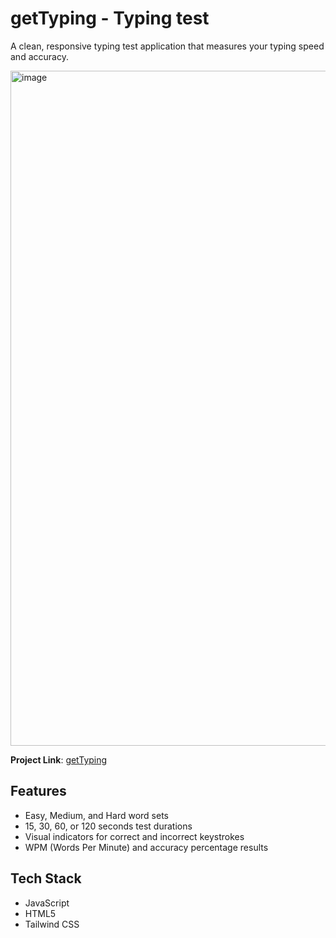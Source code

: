 # getTyping - Typing test

A clean, responsive typing test application that measures your typing speed and accuracy.

<img width="1920" height="1080" alt="image" src="https://github.com/user-attachments/assets/955ba6fe-71d7-4da7-8b17-44588d1980b0" />

**Project Link**: [getTyping](https://typingtest.fathanraedaya.com/)


## Features

- Easy, Medium, and Hard word sets
- 15, 30, 60, or 120 seconds test durations
- Visual indicators for correct and incorrect keystrokes
- WPM (Words Per Minute) and accuracy percentage results

## Tech Stack

- JavaScript
- HTML5
- Tailwind CSS




